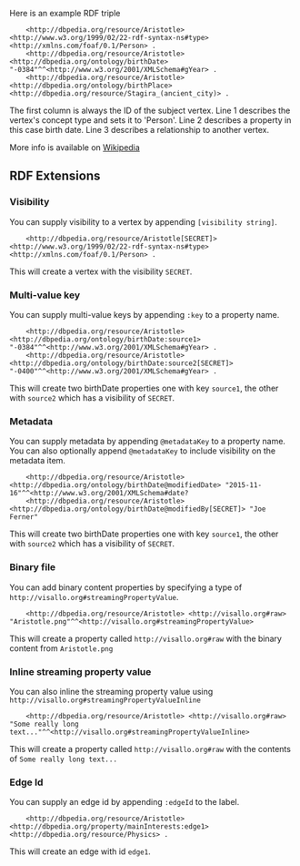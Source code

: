 Here is an example RDF triple

        <http://dbpedia.org/resource/Aristotle> <http://www.w3.org/1999/02/22-rdf-syntax-ns#type> <http://xmlns.com/foaf/0.1/Person> .
        <http://dbpedia.org/resource/Aristotle> <http://dbpedia.org/ontology/birthDate> "-0384"^^<http://www.w3.org/2001/XMLSchema#gYear> .
        <http://dbpedia.org/resource/Aristotle> <http://dbpedia.org/ontology/birthPlace> <http://dbpedia.org/resource/Stagira_(ancient_city)> .

The first column is always the ID of the subject vertex. Line 1 describes the vertex's concept type
and sets it to 'Person'. Line 2 describes a property in this case birth date. Line 3 describes a
relationship to another vertex.

More info is available on [Wikipedia](https://en.wikipedia.org/wiki/Resource_Description_Framework#Example_1:_RDF_Description_of_a_person_named_Eric_Miller.5B22.5D)

## RDF Extensions

### Visibility

You can supply visibility to a vertex by appending `[visibility string]`.

        <http://dbpedia.org/resource/Aristotle[SECRET]> <http://www.w3.org/1999/02/22-rdf-syntax-ns#type> <http://xmlns.com/foaf/0.1/Person> .

This will create a vertex with the visibility `SECRET`.

### Multi-value key

You can supply multi-value keys by appending `:key` to a property name.

        <http://dbpedia.org/resource/Aristotle> <http://dbpedia.org/ontology/birthDate:source1> "-0384"^^<http://www.w3.org/2001/XMLSchema#gYear> .
        <http://dbpedia.org/resource/Aristotle> <http://dbpedia.org/ontology/birthDate:source2[SECRET]> "-0400"^^<http://www.w3.org/2001/XMLSchema#gYear> .

This will create two birthDate properties one with key `source1`, the other with `source2` which has a visibility of `SECRET`.

### Metadata

You can supply metadata by appending `@metadataKey` to a property name. You can also optionally append `@metadataKey` to include visibility on the metadata item.

        <http://dbpedia.org/resource/Aristotle> <http://dbpedia.org/ontology/birthDate@modifiedDate> "2015-11-16"^^<http://www.w3.org/2001/XMLSchema#date?
        <http://dbpedia.org/resource/Aristotle> <http://dbpedia.org/ontology/birthDate@modifiedBy[SECRET]> "Joe Ferner"

This will create two birthDate properties one with key `source1`, the other with `source2` which has a visibility of `SECRET`.

### Binary file

You can add binary content properties by specifying a type of `http://visallo.org#streamingPropertyValue`.

        <http://dbpedia.org/resource/Aristotle> <http://visallo.org#raw> "Aristotle.png"^^<http://visallo.org#streamingPropertyValue>

This will create a property called `http://visallo.org#raw` with the binary content from `Aristotle.png`

### Inline streaming property value

You can also inline the streaming property value using `http://visallo.org#streamingPropertyValueInline`

        <http://dbpedia.org/resource/Aristotle> <http://visallo.org#raw> "Some really long text..."^^<http://visallo.org#streamingPropertyValueInline>

This will create a property called `http://visallo.org#raw` with the contents of `Some really long text...`

### Edge Id

You can supply an edge id by appending `:edgeId` to the label.

        <http://dbpedia.org/resource/Aristotle> <http://dbpedia.org/property/mainInterests:edge1> <http://dbpedia.org/resource/Physics> .

This will create an edge with id `edge1`.
